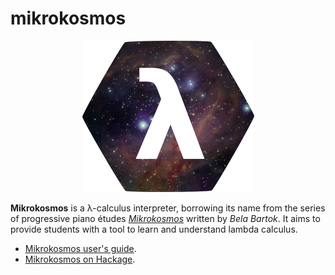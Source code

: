 # mikrokosmos

<p align="center">
  <img src ="https://raw.githubusercontent.com/M42/mikrokosmos/master/docs/icon.svg.png" />
</p>

**Mikrokosmos** is a λ-calculus interpreter, borrowing its name from the series of
progressive piano études *[Mikrokosmos](https://www.youtube.com/watch?v=VEsMk3DAzWM)* written by *Bela Bartok*. 
It aims to provide students with a tool to learn and understand lambda calculus.

 * [Mikrokosmos user's guide](https://m42.github.io/mikrokosmos/).
 * [Mikrokosmos on Hackage](https://hackage.haskell.org/package/mikrokosmos).

